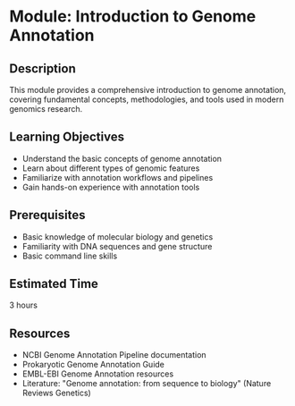 # Module: Introduction to Genome Annotation

## Description
This module provides a comprehensive introduction to genome annotation, covering fundamental concepts, methodologies, and tools used in modern genomics research.

## Learning Objectives
- Understand the basic concepts of genome annotation
- Learn about different types of genomic features
- Familiarize with annotation workflows and pipelines
- Gain hands-on experience with annotation tools

## Prerequisites
- Basic knowledge of molecular biology and genetics
- Familiarity with DNA sequences and gene structure
- Basic command line skills

## Estimated Time
3 hours

## Resources
- NCBI Genome Annotation Pipeline documentation
- Prokaryotic Genome Annotation Guide
- EMBL-EBI Genome Annotation resources
- Literature: "Genome annotation: from sequence to biology" (Nature Reviews Genetics)